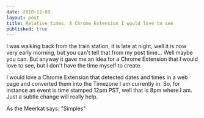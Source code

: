 ```yaml
---
date: 2010-12-08
layout: post
title: Relative times. A Chrome Extension I would love to see
published: true
---
```

I was walking back from the train station, it is late at night, well it is now very early morning, but you can't tell that from my post time... Well maybe you can. But anyway it gave me an idea for a Chrome Extension that I would love to see, but I don't have the time myself to create. <p /> I would love a Chrome Extension that detected dates and times in a web page and converted them into the Timezone I am currently in. So, for instance an event is time stamped 12pm PST, well that is 8pm where I am. Just a subtle change will really help. <p /> As the Meerkat says: "Simples"

